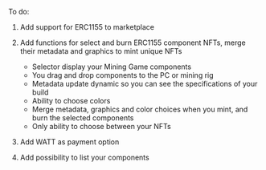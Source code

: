 To do:

1. Add support for ERC1155 to marketplace
2. Add functions for select and burn ERC1155 component NFTs, merge their metadata and graphics to mint unique NFTs
   - Selector display your Mining Game components
   - You drag and drop components to the PC or mining rig
   - Metadata update dynamic so you can see the specifications of your build
   - Ability to choose colors
   - Merge metadata, graphics and color choices when you mint, and burn the selected components
   - Only ability to choose between your NFTs

4. Add WATT as payment option
5. Add possibility to list your components 
